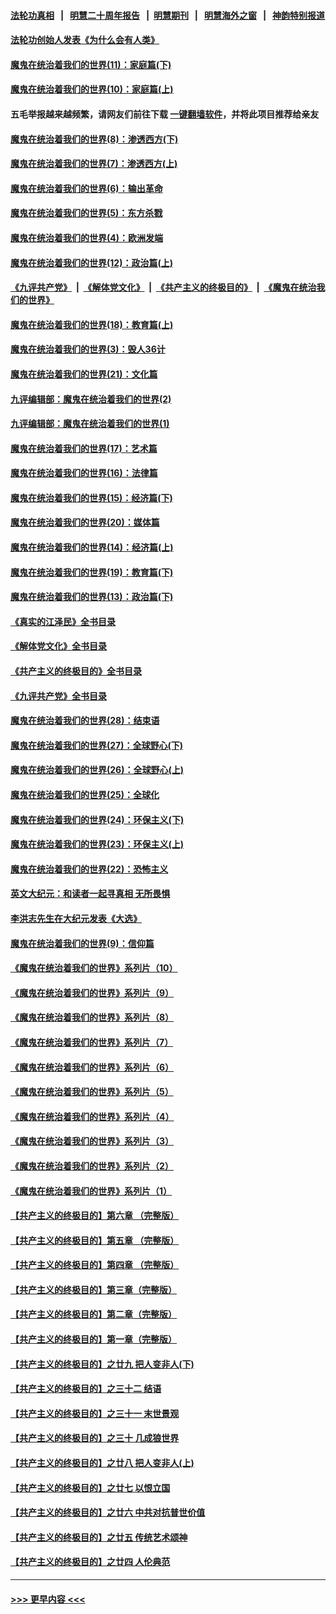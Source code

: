 #### [法轮功真相](https://github.com/gfw-breaker/truth/blob/master/README.md?t=0) &nbsp;&nbsp;|&nbsp;&nbsp; [明慧二十周年报告](https://github.com/gfw-breaker/mh-reports/blob/master/README.md?t=0) &nbsp;&nbsp;|&nbsp;&nbsp;[明慧期刊](https://github.com/gfw-breaker/mh-qikan) &nbsp;&nbsp;|&nbsp;&nbsp; [明慧海外之窗](https://github.com/gfw-breaker/mh-news/blob/master/README.md?t=0) &nbsp;&nbsp;|&nbsp;&nbsp; [神韵特别报道](https://github.com/gfw-breaker/mh-news/blob/master/shenyun.md?t=0)
#### [法轮功创始人发表《为什么会有人类》](../pages/nsc422/n13912117.md?t=02031243) 
#### [魔鬼在统治着我们的世界(11)：家庭篇(下)](../pages/nsc422/n10440961.md?t=02031243) 
#### [魔鬼在统治着我们的世界(10)：家庭篇(上)](../pages/nsc422/n10435448.md?t=02031243) 
#### 五毛举报越来越频繁，请网友们前往下载 [一键翻墙软件](https://github.com/gfw-breaker/ssr-accounts)，并将此项目推荐给亲友
#### [魔鬼在统治着我们的世界(8)：渗透西方(下)](../pages/nsc422/n10429603.md?t=02031243) 
#### [魔鬼在统治着我们的世界(7)：渗透西方(上)](../pages/nsc422/n10426013.md?t=02031243) 
#### [魔鬼在统治着我们的世界(6)：输出革命](../pages/nsc422/n10421536.md?t=02031243) 
#### [魔鬼在统治着我们的世界(5)：东方杀戮](../pages/nsc422/n10417707.md?t=02031243) 
#### [魔鬼在统治着我们的世界(4)：欧洲发端](../pages/nsc422/n10414890.md?t=02031243) 
#### [魔鬼在统治着我们的世界(12)：政治篇(上)](../pages/nsc422/n10444576.md?t=02031243) 
#### [《九评共产党》](https://github.com/begood0513/9ping.md/blob/master/README.md) &nbsp;|&nbsp; [《解体党文化》](../../../../jtdwh.md/blob/master/README.md)  &nbsp;|&nbsp; [《共产主义的终极目的》](../../../../gczydzjmd.md/blob/master/README.md) &nbsp;|&nbsp; [《魔鬼在统治我们的世界》](../../../../mgztzwmdsj.md/blob/master/README.md) 
#### [魔鬼在统治着我们的世界(18)：教育篇(上)](../pages/nsc422/n10526970.md?t=02031243) 
#### [魔鬼在统治着我们的世界(3)：毁人36计](../pages/nsc422/n10411583.md?t=02031243) 
#### [魔鬼在统治着我们的世界(21)：文化篇](../pages/nsc422/n10597706.md?t=02031243) 
#### [九评编辑部：魔鬼在统治着我们的世界(2)](../pages/nsc422/n10410036.md?t=02031243) 
#### [九评编辑部：魔鬼在统治着我们的世界(1)](../pages/nsc422/n10406825.md?t=02031243) 
#### [魔鬼在统治着我们的世界(17)：艺术篇](../pages/nsc422/n10499093.md?t=02031243) 
#### [魔鬼在统治着我们的世界(16)：法律篇](../pages/nsc422/n10485969.md?t=02031243) 
#### [魔鬼在统治着我们的世界(15)：经济篇(下)](../pages/nsc422/n10469975.md?t=02031243) 
#### [魔鬼在统治着我们的世界(20)：媒体篇](../pages/nsc422/n10586579.md?t=02031243) 
#### [魔鬼在统治着我们的世界(14)：经济篇(上)](../pages/nsc422/n10457370.md?t=02031243) 
#### [魔鬼在统治着我们的世界(19)：教育篇(下)](../pages/nsc422/n10564808.md?t=02031243) 
#### [魔鬼在统治着我们的世界(13)：政治篇(下)](../pages/nsc422/n10448270.md?t=02031243) 
#### [《真实的江泽民》全书目录](../pages/nsc422/n13721399.md?t=02031243) 
#### [《解体党文化》全书目录](../pages/nsc422/n13721157.md?t=02031243) 
#### [《共产主义的终极目的》全书目录](../pages/nsc422/n13721048.md?t=02031243) 
#### [《九评共产党》全书目录](../pages/nsc422/n13708085.md?t=02031243) 
#### [魔鬼在统治着我们的世界(28)：结束语](../pages/nsc422/n10936246.md?t=02031243) 
#### [魔鬼在统治着我们的世界(27)：全球野心(下)](../pages/nsc422/n10928319.md?t=02031243) 
#### [魔鬼在统治着我们的世界(26)：全球野心(上)](../pages/nsc422/n10900318.md?t=02031243) 
#### [魔鬼在统治着我们的世界(25)：全球化](../pages/nsc422/n10788205.md?t=02031243) 
#### [魔鬼在统治着我们的世界(24)：环保主义(下)](../pages/nsc422/n10695307.md?t=02031243) 
#### [魔鬼在统治着我们的世界(23)：环保主义(上)](../pages/nsc422/n10688613.md?t=02031243) 
#### [魔鬼在统治着我们的世界(22)：恐怖主义](../pages/nsc422/n10614727.md?t=02031243) 
#### [英文大纪元：和读者一起寻真相 无所畏惧](../pages/nsc422/n12542027.md?t=02031243) 
#### [李洪志先生在大纪元发表《大选》](../pages/nsc422/n12534746.md?t=02031243) 
#### [魔鬼在统治着我们的世界(9)：信仰篇](../pages/nsc422/n10432159.md?t=02031243) 
#### [《魔鬼在统治着我们的世界》系列片（10）](../pages/nsc422/n12292670.md?t=02031243) 
#### [《魔鬼在统治着我们的世界》系列片（9）](../pages/nsc422/n12290859.md?t=02031243) 
#### [《魔鬼在统治着我们的世界》系列片（8）](../pages/nsc422/n12287445.md?t=02031243) 
#### [《魔鬼在统治着我们的世界》系列片（7）](../pages/nsc422/n12283425.md?t=02031243) 
#### [《魔鬼在统治着我们的世界》系列片（6）](../pages/nsc422/n12282314.md?t=02031243) 
#### [《魔鬼在统治着我们的世界》系列片（5）](../pages/nsc422/n12281419.md?t=02031243) 
#### [《魔鬼在统治着我们的世界》系列片（4）](../pages/nsc422/n12274024.md?t=02031243) 
#### [《魔鬼在统治着我们的世界》系列片（3）](../pages/nsc422/n12271322.md?t=02031243) 
#### [《魔鬼在统治着我们的世界》系列片（2）](../pages/nsc422/n12269049.md?t=02031243) 
#### [《魔鬼在统治着我们的世界》系列片（1）](../pages/nsc422/n12267575.md?t=02031243) 
#### [【共产主义的终极目的】第六章 （完整版）](../pages/nsc422/n11428913.md?t=02031243) 
#### [【共产主义的终极目的】第五章 （完整版）](../pages/nsc422/n11428912.md?t=02031243) 
#### [【共产主义的终极目的】第四章 （完整版）](../pages/nsc422/n11428907.md?t=02031243) 
#### [【共产主义的终极目的】第三章（完整版）](../pages/nsc422/n11428848.md?t=02031243) 
#### [【共产主义的终极目的】第二章（完整版）](../pages/nsc422/n11428831.md?t=02031243) 
#### [【共产主义的终极目的】第一章（完整版）](../pages/nsc422/n11417651.md?t=02031243) 
#### [【共产主义的终极目的】之廿九 把人变非人(下)](../pages/nsc422/n11344140.md?t=02031243) 
#### [【共产主义的终极目的】之三十二 结语](../pages/nsc422/n11360535.md?t=02031243) 
#### [【共产主义的终极目的】之三十一 末世景观](../pages/nsc422/n11351129.md?t=02031243) 
#### [【共产主义的终极目的】之三十 几成狼世界](../pages/nsc422/n11348280.md?t=02031243) 
#### [【共产主义的终极目的】之廿八 把人变非人(上)](../pages/nsc422/n11340492.md?t=02031243) 
#### [【共产主义的终极目的】之廿七 以恨立国](../pages/nsc422/n11336944.md?t=02031243) 
#### [【共产主义的终极目的】之廿六 中共对抗普世价值](../pages/nsc422/n11324785.md?t=02031243) 
#### [【共产主义的终极目的】之廿五 传统艺术颂神](../pages/nsc422/n11296396.md?t=02031243) 
#### [【共产主义的终极目的】之廿四 人伦典范](../pages/nsc422/n11296397.md?t=02031243) 

----
#### [ >>> 更早内容 <<< ](../indexes/nsc422-earlier.md)
